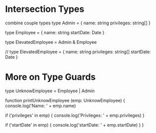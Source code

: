 # Intersection Types

combine couple types
type Admin = {
  name: string
  privileges: string[]
}

type Employee = {
  name: string
  startDate: Date
}

type ElevatedEmployee = Admin & Employee

// type ElevatedEmployee = {
  name: string
  privileges: string[]
  startDate: Date
}

# More on Type Guards

type UnknowEmployee = Employee | Admin

function printUnknowEmployee (emp: UnknowEmployee) {
  console.log('Name: ' + emp.name)

  if ('privileges' in emp) {
    console.log('Privileges: ' + emp.privileges)
  }

  if ('startDate' in emp) {
    console.log('startDate: ' + emp.startDate)
  }
}